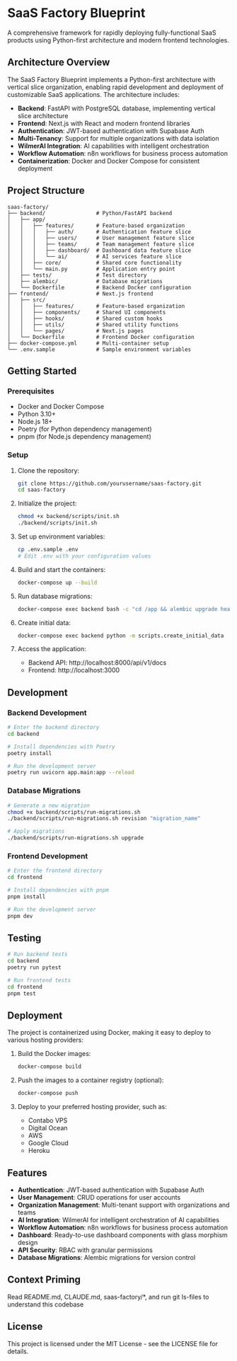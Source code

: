 # SaaS Factory Blueprint

A comprehensive framework for rapidly deploying fully-functional SaaS products using Python-first architecture and modern frontend technologies.

## Architecture Overview

The SaaS Factory Blueprint implements a Python-first architecture with vertical slice organization, enabling rapid development and deployment of customizable SaaS applications. The architecture includes:

- **Backend**: FastAPI with PostgreSQL database, implementing vertical slice architecture
- **Frontend**: Next.js with React and modern frontend libraries
- **Authentication**: JWT-based authentication with Supabase Auth
- **Multi-Tenancy**: Support for multiple organizations with data isolation
- **WilmerAI Integration**: AI capabilities with intelligent orchestration
- **Workflow Automation**: n8n workflows for business process automation
- **Containerization**: Docker and Docker Compose for consistent deployment

## Project Structure

```
saas-factory/
├── backend/                # Python/FastAPI backend
│   ├── app/
│   │   ├── features/       # Feature-based organization
│   │   │   ├── auth/       # Authentication feature slice
│   │   │   ├── users/      # User management feature slice
│   │   │   ├── teams/      # Team management feature slice
│   │   │   ├── dashboard/  # Dashboard data feature slice
│   │   │   └── ai/         # AI services feature slice
│   │   ├── core/           # Shared core functionality
│   │   └── main.py         # Application entry point
│   ├── tests/              # Test directory
│   ├── alembic/            # Database migrations
│   └── Dockerfile          # Backend Docker configuration
├── frontend/               # Next.js frontend
│   ├── src/
│   │   ├── features/       # Feature-based organization
│   │   ├── components/     # Shared UI components
│   │   ├── hooks/          # Shared custom hooks
│   │   ├── utils/          # Shared utility functions
│   │   └── pages/          # Next.js pages
│   └── Dockerfile          # Frontend Docker configuration
├── docker-compose.yml      # Multi-container setup
└── .env.sample             # Sample environment variables
```

## Getting Started

### Prerequisites

- Docker and Docker Compose
- Python 3.10+
- Node.js 18+
- Poetry (for Python dependency management)
- pnpm (for Node.js dependency management)

### Setup

1. Clone the repository:
   ```bash
   git clone https://github.com/yourusername/saas-factory.git
   cd saas-factory
   ```

2. Initialize the project:
   ```bash
   chmod +x backend/scripts/init.sh
   ./backend/scripts/init.sh
   ```

3. Set up environment variables:
   ```bash
   cp .env.sample .env
   # Edit .env with your configuration values
   ```

4. Build and start the containers:
   ```bash
   docker-compose up --build
   ```

5. Run database migrations:
   ```bash
   docker-compose exec backend bash -c "cd /app && alembic upgrade head"
   ```

6. Create initial data:
   ```bash
   docker-compose exec backend python -m scripts.create_initial_data
   ```

7. Access the application:
   - Backend API: http://localhost:8000/api/v1/docs
   - Frontend: http://localhost:3000

## Development

### Backend Development

```bash
# Enter the backend directory
cd backend

# Install dependencies with Poetry
poetry install

# Run the development server
poetry run uvicorn app.main:app --reload
```

### Database Migrations

```bash
# Generate a new migration
chmod +x backend/scripts/run-migrations.sh
./backend/scripts/run-migrations.sh revision "migration_name"

# Apply migrations
./backend/scripts/run-migrations.sh upgrade
```

### Frontend Development

```bash
# Enter the frontend directory
cd frontend

# Install dependencies with pnpm
pnpm install

# Run the development server
pnpm dev
```

## Testing

```bash
# Run backend tests
cd backend
poetry run pytest

# Run frontend tests
cd frontend
pnpm test
```

## Deployment

The project is containerized using Docker, making it easy to deploy to various hosting providers:

1. Build the Docker images:
   ```bash
   docker-compose build
   ```

2. Push the images to a container registry (optional):
   ```bash
   docker-compose push
   ```

3. Deploy to your preferred hosting provider, such as:
   - Contabo VPS
   - Digital Ocean
   - AWS
   - Google Cloud
   - Heroku

## Features

- **Authentication**: JWT-based authentication with Supabase Auth
- **User Management**: CRUD operations for user accounts
- **Organization Management**: Multi-tenant support with organizations and teams
- **AI Integration**: WilmerAI for intelligent orchestration of AI capabilities
- **Workflow Automation**: n8n workflows for business process automation
- **Dashboard**: Ready-to-use dashboard components with glass morphism design
- **API Security**: RBAC with granular permissions
- **Database Migrations**: Alembic migrations for version control

## Context Priming
Read README.md, CLAUDE.md, saas-factory/*, and run git ls-files to understand this codebase

## License

This project is licensed under the MIT License - see the LICENSE file for details.